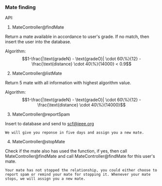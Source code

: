 ### Mate finding

API:

1. MateController@findMate

Return a mate available in accordance to user's grade. If no match, then insert the user into the database. 

Algorithm: $$1-\frac{|\text{gradeN} - \text{gradeO}| \cdot 60\%}{12} - \frac{\text{distance} \cdot 40\%}{14000} < 0.9$$

2. MateController@listMate

Return 5 mate with all information with highest algorithm value.

Algorithm: $$1-\frac{|\text{gradeN} - \text{gradeO}| \cdot 60\%}{12} - \frac{\text{distance} \cdot 40\%}{14000}$$

3. MateController@reportSpam

Insert to database and send to scf@ieee.org

```
We will give you reponse in five days and assign you a new mate.
```

4. MateController@stopMate

Check if the mate also has used the function, if yes, then call MateController@findMate and call MateController@findMate for this user's mate. 

```
Your mate has not stopped the relationship, you could either choose to report spam or remind your mate for stopping it. Whenever your mate stops, we will assign you a new mate.
```

